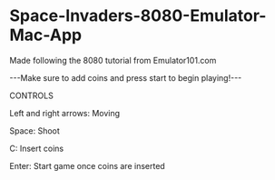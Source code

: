 # Space-Invaders-8080-Emulator-Mac-App
Made following the 8080 tutorial from Emulator101.com

---Make sure to add coins and press start to begin playing!---

CONTROLS

Left and right arrows: Moving

Space: Shoot

C: Insert coins

Enter: Start game once coins are inserted



